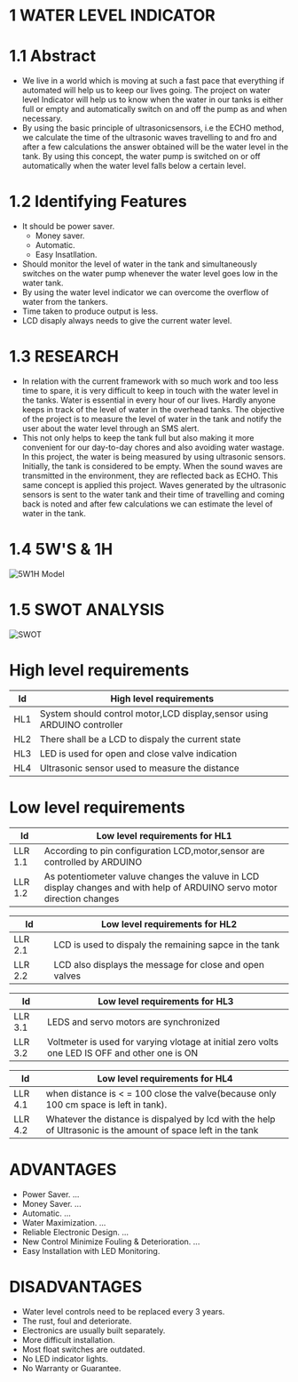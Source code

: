 # 1 WATER LEVEL INDICATOR
# 1.1 Abstract
* We live in a world which is moving at such a fast pace that everything if automated will help us to keep our lives
going. The project on water level Indicator will help us to know when the water in our tanks is either full or empty
and automatically switch on and off the pump as and when necessary.
* By using the basic principle of ultrasonicsensors, i.e the ECHO method, we calculate the time of the ultrasonic waves 
travelling to and fro and after a few calculations the answer obtained will be the water level in the tank. By using
this concept, the water pump is switched on or off automatically when the water level falls below a certain level. 

# 1.2 Identifying Features
* It should be power saver.
  * Money saver.
  * Automatic.
  * Easy Insatllation.
* Should monitor the level of water in the tank and simultaneously switches on the water pump whenever the water level goes low in the water tank.
* By using the water level indicator we can overcome the overflow of water from the tankers.
* Time taken to produce output is less.
* LCD disaply always needs to give the current water level.

# 1.3 RESEARCH
* In relation with the current framework with so much work and too less time to spare, it is very difficult to keep in
touch with the water level in the tanks. Water is essential in every hour of our lives. Hardly anyone keeps in track of
the level of water in the overhead tanks. The objective of the project is to measure the level of water in the tank and
notify the user about the water level through an SMS alert.
* This not only helps to keep the tank full but also making it more convenient for our day-to-day chores and also avoiding 
water wastage. In this project, the water is being measured by using ultrasonic sensors. Initially, the tank is considered 
to be empty. When the sound waves are transmitted in the environment, they are reflected back as ECHO. This same concept 
is applied this project. Waves generated by the ultrasonic sensors is sent to the water tank and their time of travelling 
and coming back is noted and after few calculations we can estimate the level of water in the tank.

# 1.4 5W'S & 1H
![5W1H Model](https://user-images.githubusercontent.com/46949062/157101262-d6f24fa6-9246-49b4-9edf-a6635292700a.jpg)
# 1.5 SWOT ANALYSIS
![SWOT](https://user-images.githubusercontent.com/46949062/157114774-c6c12830-b58b-43d0-a40e-2cc0bdce5666.jpg)


# High level requirements
| Id | High level requirements |
| ------------- | ------------- |
| HL1 | System should control motor,LCD display,sensor using ARDUINO controller   |
| HL2 | There shall be a LCD to dispaly the current state   |
| HL3 | LED is used for open and close valve indication  |
| HL4 | Ultrasonic sensor used to measure the distance  |

# Low level requirements
| Id | Low level requirements for HL1 |
| ---------------| ---------------------|
| LLR 1.1 | According to pin configuration LCD,motor,sensor are controlled by ARDUINO  |
| LLR 1.2 | As potentiometer valuve changes the valuve in LCD display changes and with help of ARDUINO servo motor direction changes |

| Id | Low level requirements for HL2 |
| ---------------| ---------------------|
| LLR 2.1 | LCD is used to dispaly the remaining sapce in the tank  | 
| LLR 2.2 | LCD also displays the message for close and open valves | 

| Id | Low level requirements for HL3|                                                                   
| ---------------| ---------------------|                                                                 
| LLR 3.1 |  LEDS and servo motors are synchronized |                                                                               
| LLR 3.2 | Voltmeter is used for  varying vlotage at initial zero volts one LED IS OFF and other one is ON  |

| Id |  Low level requirements for HL4 | 
| ---------------| ---------------------|
| LLR 4.1 | when distance is < = 100 close the valve(because only 100 cm space is left in tank).|
| LLR 4.2 | Whatever the distance is dispalyed by lcd with the help of Ultrasonic is the amount of space left in the tank |     

# ADVANTAGES
* Power Saver. ...
* Money Saver. ...
* Automatic. ...
* Water Maximization. ...
* Reliable Electronic Design. ...
* New Control Minimize Fouling & Deterioration. ...
* Easy Installation with LED Monitoring.

# DISADVANTAGES
* Water level controls need to be replaced every 3 years.
* The rust, foul and deteriorate.
* Electronics are usually built separately.
* More difficult installation.
* Most float switches are outdated.
* No LED indicator lights.
* No Warranty or Guarantee.
